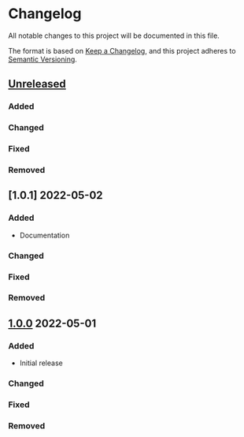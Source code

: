 # Changelog
All notable changes to this project will be documented in this file.

The format is based on [Keep a Changelog](https://keepachangelog.com/en/1.0.0/),
and this project adheres to [Semantic Versioning](https://semver.org/spec/v2.0.0.html).

## [Unreleased]
### Added

### Changed

### Fixed

### Removed

## [1.0.1] 2022-05-02
### Added
* Documentation

### Changed

### Fixed

### Removed

## [1.0.0] 2022-05-01
### Added
* Initial release

### Changed

### Fixed

### Removed

[Unreleased]: https://github.com/rubocop-semver/rubocop-ruby2_0/compare/v1.0.0...HEAD
[1.0.0]: https://github.com/rubocop-semver/rubocop-ruby2_0/compare/8fb0f104adf43c5a0e3487b390f91881f79e4d89...v1.0.0
